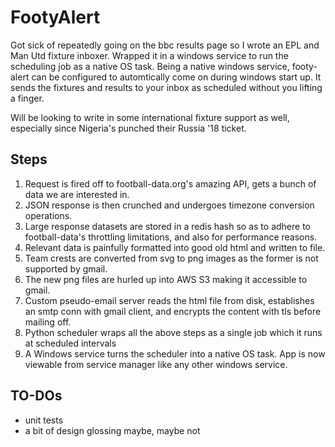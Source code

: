 # FootyAlert
Got sick of repeatedly going on the bbc results page so I wrote an EPL and Man Utd fixture inboxer. Wrapped it in a windows service to run the scheduling job as a native OS task. Being a native windows service, footy-alert can be configured to automtically come on during windows start up. It sends the fixtures and results to your inbox as scheduled without you lifting a finger.

Will be looking to write in some international fixture support as well, especially since Nigeria's punched their Russia '18 ticket.

## Steps
1. Request is fired off to football-data.org's amazing API, gets a bunch of data we are interested in.
2. JSON response is then crunched and undergoes timezone conversion operations.
3. Large response datasets are stored in a redis hash so as to adhere to football-data's throttling limitations, and also for performance reasons.
4. Relevant data is painfully formatted into good old html and written to file.
5. Team crests are converted from svg to png images as the former is not supported by gmail.
6. The new png files are hurled up into AWS S3 making it accessible to gmail.
7. Custom pseudo-email server reads the html file from disk, establishes an smtp conn with gmail client, and encrypts the content with tls before mailing off.
8. Python scheduler wraps all the above steps as a single job which it runs at scheduled intervals
9. A Windows service turns the scheduler into a native OS task. App is now viewable from service manager like any other windows service.

## TO-DOs
- unit tests
- a bit of design glossing maybe, maybe not 

